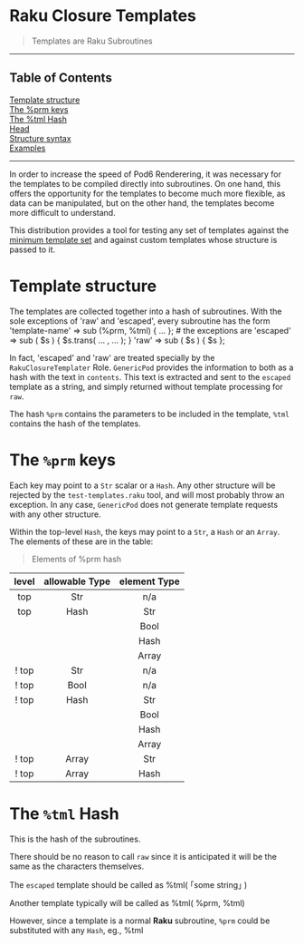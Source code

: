 # Raku Closure Templates
>Templates are Raku Subroutines


----
## Table of Contents
[Template structure](#template-structure)  
[The %prm keys](#the-prm-keys)  
[The %tml Hash](#the-tml-hash)  
[Head](#head)  
[Structure syntax](#structure-syntax)  
[Examples](#examples)  

----
In order to increase the speed of Pod6 Renderering, it was necessary for the templates to be compiled directly into subroutines. On one hand, this offers the opportunity for the templates to become much more flexible, as data can be manipulated, but on the other hand, the templates become more difficult to understand.

This distribution provides a tool for testing any set of templates against the [minimum template set](PodTemplates.md) and against custom templates whose structure is passed to it.

# Template structure
The templates are collected together into a hash of subroutines. With the sole exceptions of 'raw' and 'escaped', every subroutine has the form 'template-name' => sub (%prm, %tml) { ... }; # the exceptions are 'escaped' => sub ( $s ) { $s.trans( ... , ... ); } 'raw' => sub ( $s ) { $s };

In fact, 'escaped' and 'raw' are treated specially by the `RakuClosureTemplater` Role. `GenericPod` provides the information to both as a hash with the text in `contents`. This text is extracted and sent to the `escaped` template as a string, and simply returned without template processing for `raw`.

The hash `%prm` contains the parameters to be included in the template, `%tml` contains the hash of the templates.

# The `%prm` keys
Each key may point to a `Str` scalar or a `Hash`. Any other structure will be rejected by the `test-templates.raku` tool, and will most probably throw an exception. In any case, `GenericPod` does not generate template requests with any other structure.

Within the top-level `Hash`, the keys may point to a `Str`, a `Hash` or an `Array`. The elements of these are in the table:

>Elements of %prm hash

 | level | allowable Type | element Type |
|:----:|:----:|:----:|
 | top | Str | n/a |
 | top | Hash | Str |
 |  |  | Bool |
 |  |  | Hash |
 |  |  | Array |
 | ! top | Str | n/a |
 | ! top | Bool | n/a |
 | ! top | Hash | Str |
 |  |  | Bool |
 |  |  | Hash |
 |  |  | Array |
 | ! top | Array | Str |
 | ! top | Array | Hash |

# The `%tml` Hash
This is the hash of the subroutines.

There should be no reason to call `raw` since it is anticipated it will be the same as the characters themselves.

The `escaped` template should be called as %tml<escaped>( ｢some string｣ )

Another template typically will be called as %tml<toc>( %prm, %tml)

However, since a template is a normal **Raku** subroutine, `%prm` could be substituted with any `Hash`, eg., %tml<title>( { :title(｢Some arbitrary string｣) }, %tml )

# head

test-templates.raku

This testing tool has the structure of the minimum template set coded into it. It is called as raku test-templates.raku --extra='filename-of-custom-template-structure.raku' --verbose 'filename-of-templates.raku'

> **--extra (optional, default: C&lt;Any&gt; )**  
This is a B<Raku> compilable program that returns a C<Hash> with the structure of the key, more below.
> **--verbose (optional, default: False )**  
A boolean that if True will print out the result of the test for each template
> **'filename-of-templates.raku' (mandatory, string)**  
A B<Raku> compilable program that returns a C<Hash> contains all the minimum templates as keys pointing subroutines.
If the minimum set of templates is not provided, a `MissingTemplates` exception will be thrown.

Since all the templates are provided to all the templates, it is recommended to use sub-templates within the minimum set to simplify the code.

## Structure syntax
As can be seen from the table above, two scalars may be elements of a Hash, namely 'Bool' and 'Str'. These are given as `Str` values, eg. 'title' => 'Str', 'heading' => { :text('Str'), :level('Str'), :is-header('Bool') }

A `Hash` element is specified as a `Hash`, as shown above and a `Array` as an `Array`, eg. 'table' => { :rows( [ 'Str', ] ) }

# Examples
Examples of a set of RakuClosureTemplates can be found in the `resources` directory of the distribution, as



*  `closure-temp.raku` is an array of templates, including a custom `image` template. The templates are designed for `Pod::To::HTML`.

*  `extra-test.raku` is a hash with the template structure for the `image` template.






----
Rendered from RakuClosureTemplates at 2020-08-28T23:43:27Z